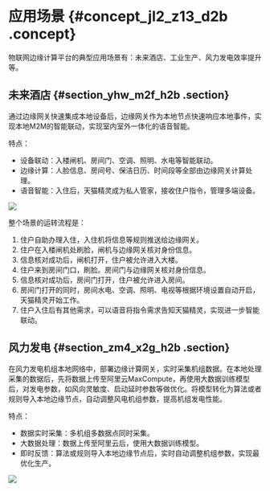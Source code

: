 # 应用场景 {#concept_jl2_z13_d2b .concept}

物联网边缘计算平台的典型应用场景有：未来酒店、工业生产、风力发电效率提升等。

## 未来酒店 {#section_yhw_m2f_h2b .section}

通过边缘网关快速集成本地设备后，边缘网关作为本地节点快速响应本地事件，实现本地M2M的智能联动，实现室内室外一体化的语音智能。

特点：

-   设备联动：入楼闸机、房间门、空调、照明、水电等智能联动。
-   边缘计算：人脸信息、房间号、保洁日历、时间段等全部由边缘网关计算处理。
-   语音智能：入住后，天猫精灵成为私人管家，接收住户指令，管理多端设备。

![](http://static-aliyun-doc.oss-cn-hangzhou.aliyuncs.com/assets/img/14809/15356322626616_zh-CN.png)

整个场景的运转流程是：

1.  住户自助办理入住，入住机将信息等规则推送给边缘网关。
2.  住户在入楼闸机处刷脸，闸机与边缘网关核对身份信息。
3.  信息核对成功后，闸机打开，住户被允许进入大楼。
4.  住户来到房间门口，刷脸。房间门与边缘网关核对身份信息。
5.  信息核对成功后，房间门打开，住户被允许进入房间。
6.  房间门打开的同时，房间水电、空调、照明、电视等根据环境设置自动开启，天猫精灵开始工作。
7.  住户入住后有其他需求，可以语音将指令需求告知天猫精灵，实现进一步智能联动。

## 风力发电 {#section_zm4_x2g_h2b .section}

在风力发电机组本地网络中，部署边缘计算网关，实时采集机组数据。在本地处理采集的数据后，先将数据上传至阿里云MaxCompute，再使用大数据训练模型后，对发电参数，如风向灵敏度、启动延时参数等做优化。将模型转化为算法或者规则导入本地边缘节点，自动调整风电机组参数，提高机组发电性能。

特点：

-   数据实时采集：多机组多数据点同时采集。
-   大数据处理：数据上传至阿里云后，使用大数据训练模型。
-   即时反馈：算法或规则导入本地边缘节点后，实时自动调整机组参数，实现最优化生产。

![](http://static-aliyun-doc.oss-cn-hangzhou.aliyuncs.com/assets/img/14809/15356322626617_zh-CN.png)

